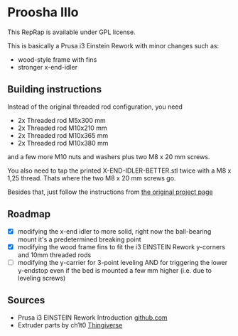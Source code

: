Proosha IIIo
=========================

This RepRap is available under GPL license.

This is basically a Prusa i3 Einstein Rework with minor changes such as:

* wood-style frame with fins
* stronger x-end-idler


Building instructions
-------------------------
Instead of the original threaded rod configuration, you need

* 2x Threaded rod M5x300 mm
* 2x Threaded rod M10x210 mm
* 2x Threaded rod M10x365 mm
* 2x Threaded rod M10x380 mm

and a few more M10 nuts and washers plus two M8 x 20 mm screws.

You also need to tap the printed X-END-IDLER-BETTER.stl twice with a M8 x 1,25 thread. Thats where the two M8 x 20 mm screws go.

Besides that, just follow the instructions from [the original project page](http://reprap.org/wiki/Prusa_i3_Rework_Introduction/de)


Roadmap
-------------------------

- [x] modifying the x-end idler to more solid, right now the ball-bearing mount it's a predetermined breaking point
- [x] modifying the wood frame fins to fit the i3 EINSTEIN Rework y-corners and 10mm threaded rods
- [ ] modifying the y-carrier for 3-point leveling AND for triggering the lower y-endstop even if the bed is mounted a few mm higher (i.e. due to leveling screws)

Sources
-------------------------

* Prusa i3 EINSTEIN Rework Introduction [github.com](http://reprap.org/wiki/Prusa_i3_Rework_Introduction)
* Extruder parts by ch1t0 [Thingiverse](http://www.thingiverse.com/thing:76660)
